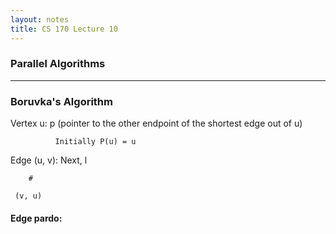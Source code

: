 ```yaml
---
layout: notes
title: CS 170 Lecture 10
---
```


### Parallel Algorithms

- - -

### Boruvka's Algorithm

Vertex u:     p (pointer to the other endpoint of the shortest edge out of u) 

              Initially P(u) = u

Edge (u, v):  Next, l

        #

     (v, u)

#### Edge pardo:

